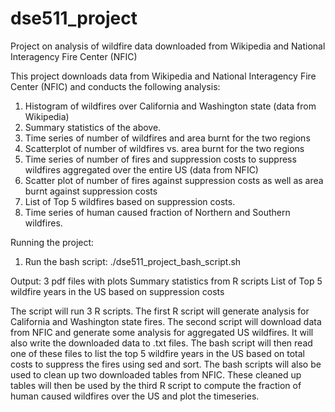 # dse511_project
Project on analysis of wildfire data downloaded from Wikipedia and National Interagency Fire Center (NFIC)

This project downloads data from Wikipedia and National Interagency Fire Center (NFIC) and conducts the following analysis:
1. Histogram of wildfires over California and Washington state (data from Wikipedia)
2. Summary statistics of the above.
3. Time series of number of wildfires and area burnt for the two regions
4. Scatterplot of number of wildfires vs. area burnt for the two regions
5. Time series of number of fires and suppression costs to suppress wildfires aggregated over the entire US (data from NFIC)
6. Scatter plot of number of fires against suppression costs as well as area burnt against suppression costs
7. List of Top 5 wildfires based on suppression costs.
8. Time series of human caused fraction of Northern and Southern wildfires.


Running the project:
1. Run the bash script: ./dse511_project_bash_script.sh

Output:
3 pdf files with plots
Summary statistics from R scripts
List of Top 5 wildfire years in the US based on suppression costs 

The script will run 3 R scripts. The first R script will generate analysis for California and Washington state fires. The second script will download data from NFIC and generate some analysis for aggregated US wildfires. It will also write the downloaded data to .txt files. The bash script will then read one of these files to list the top 5 wildfire years in the US based on total costs to suppress the fires using sed and sort. The bash scripts will also be used to clean up two downloaded tables from NFIC. These cleaned up tables will then be used by the third R script to compute the fraction of human caused wildfires over the US and plot the timeseries.  

